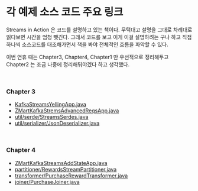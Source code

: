 # 각 예제 소스 코드 주요 링크

Streams in Action 은 코드를 설명하고 있는 책이다. 무턱대고 설명을 그대로 차례대로 읽다보면 시간을 엄청 뺏긴다. 그래서 코드를 보고 이게 이걸 설명하려는 구나 하고 직접 하나씩 소스코드를 대조해가면서 책을 봐야 전체적인 흐름을 파악할 수 있다.<br>

이번 연휴 때는 Chapter3, Chapter4, Chapter1 만 우선적으로 정리해두고 Chapter2 는 조금 나중에 정리해둬야겠다 하고 생각했다.<br>

<br>



### Chapter 3

- [KafkaStreamsYellingApp.java](https://github.com/bbejeck/kafka-streams-in-action/blob/master/src/main/java/bbejeck/chapter_3/KafkaStreamsYellingApp.java)
- [ZMartKafkaStremsAdvancedReqsApp.java](https://github.com/bbejeck/kafka-streams-in-action/blob/master/src/main/java/bbejeck/chapter_3/ZMartKafkaStreamsAdvancedReqsApp.java)
- [util/serde/StreamsSerdes.java](https://github.com/bbejeck/kafka-streams-in-action/blob/master/src/main/java/bbejeck/util/serde/StreamsSerdes.java)
- [util/serializer/JsonDeserializer.java](https://github.com/bbejeck/kafka-streams-in-action/blob/master/src/main/java/bbejeck/util/serializer/JsonDeserializer.java)

<br>



### Chapter 4

- [ZMartKafkaStreamsAddStateApp.java](https://github.com/bbejeck/kafka-streams-in-action/blob/master/src/main/java/bbejeck/chapter_4/ZMartKafkaStreamsAddStateApp.java)
- [partitioner/RewardsStreamPartitioner.java](https://github.com/bbejeck/kafka-streams-in-action/blob/master/src/main/java/bbejeck/chapter_4/partitioner/RewardsStreamPartitioner.java)
- [transformer/PurchaseRewardTransformer.java](https://github.com/bbejeck/kafka-streams-in-action/blob/master/src/main/java/bbejeck/chapter_4/transformer/PurchaseRewardTransformer.java)
- [joiner/PurchaseJoiner.java](https://github.com/bbejeck/kafka-streams-in-action/blob/master/src/main/java/bbejeck/chapter_4/joiner/PurchaseJoiner.java)

<br>




